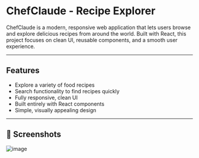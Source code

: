 # ChefClaude - Recipe Explorer

ChefClaude is a modern, responsive web application that lets users browse and explore delicious recipes from around the world. Built with React, this project focuses on clean UI, reusable components, and a smooth user experience.

---

## Features

- Explore a variety of food recipes
- Search functionality to find recipes quickly
- Fully responsive, clean UI
- Built entirely with React components
- Simple, visually appealing design

---

## 📸 Screenshots

![image](https://github.com/user-attachments/assets/623528c9-4704-45d2-a675-ceb72cdbd1a3)



